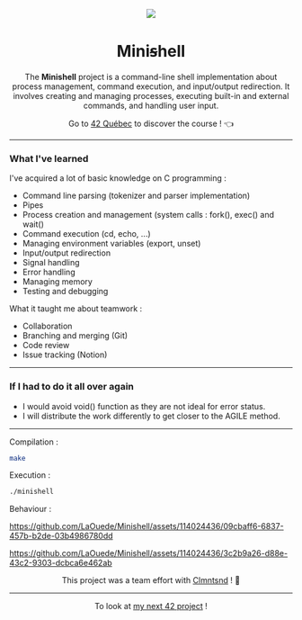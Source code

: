 <p align="center">
  <img src="https://github.com/LaOuede/42-project-badges/blob/main/badges/minishelle.png" />
</p>

<h1 align=center>Miniꞩhell</h1>

<p align=center>
The <b>Minishell</b> project is a command-line shell implementation about process management, command execution, and input/output redirection. It involves creating and managing processes, executing built-in and external commands, and handling user input.
</p>

<div align="center">

Go to [42 Québec](https://42quebec.com/) to discover the course ! 👈
</div>

---

<h3 align="left">What I've learned</h3>

I've acquired a lot of basic knowledge on C programming :
- Command line parsing (tokenizer and parser implementation)
- Pipes
- Process creation and management (system calls : fork(), exec() and wait()
- Command execution (cd, echo, ...)
- Managing environment variables (export, unset)
- Input/output redirection
- Signal handling
- Error handling
- Managing memory
- Testing and debugging

What it taught me about teamwork :
- Collaboration
- Branching and merging (Git)
- Code review
- Issue tracking (Notion)

---

<h3 align="left">If I had to do it all over again</h3>

- I would avoid void() function as they are not ideal for error status.
- I will distribute the work differently to get closer to the AGILE method.

---

Compilation :
```bash
make
```

Execution :
```bash
./minishell
```

Behaviour :

https://github.com/LaOuede/Minishell/assets/114024436/09cbaff6-6837-457b-b2de-03b4986780dd

https://github.com/LaOuede/Minishell/assets/114024436/3c2b9a26-d88e-43c2-9303-dcbca6e462ab

<div align="center">
  
This project was a team effort with [Clmntsnd](https://github.com/Clmntsnd) ! 🚀

</div>

---

<div align="center">

To look at [my next 42 project](https://github.com/LaOuede/Philosophers) !
</div>
